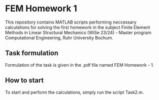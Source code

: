 # FEM Homework 1
This repository contains MATLAB scripts performing neccessary calculations for solving the first homework in the subject Finite Element Methods in Linear Structural Mechanics (WiSe 23/24) - Master program Computational Engineering, Ruhr University Bochum.

## Task formulation 
Formulation of the task is given in the .pdf file named FEM Homework - 1. 

## How to start
To start and perform the calculations, simply run the script Task2.m.
